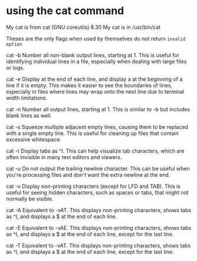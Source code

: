# using the cat command

My cat is from cat (GNU coreutils) 8.30
My cat is in /usr/bin/cat

Theses are the only flags when used by themselves do not return `invalid option`

cat -b  Number all non-blank output lines, starting at 1. This is useful for identifying individual lines in a file, especially when dealing with large files or logs.

cat -e Display at the end of each line, and display a at the beginning of a line if it is empty. This makes it easier to see the boundaries of lines, especially in files where lines may wrap onto the next line due to terminal width limitations.

cat -n Number all output lines, starting at 1. This is similar to -b but includes blank lines as well.

cat -s Squeeze multiple adjacent empty lines, causing them to be replaced with a single empty line. This is useful for cleaning up files that contain excessive whitespace.

cat -t  Display tabs as ^I. This can help visualize tab characters, which are often invisible in many text editors and viewers.

cat -u Do not output the trailing newline character. This can be useful when you're processing files and don't want the extra newline at the end.

cat -v Display non-printing characters (except for LFD and TAB). This is useful for seeing hidden characters, such as spaces or tabs, that might not normally be visible.

cat -A Equivalent to -vAT. This displays non-printing characters, shows tabs as ^I, and displays a $ at the end of each line.

cat -E Equivalent to -vAE. This displays non-printing characters, shows tabs as ^I, and displays a $ at the end of each line, except for the last line.

cat -T Equivalent to -vAT. This displays non-printing characters, shows tabs as ^I, and displays a $ at the end of each line, except for the last line.
